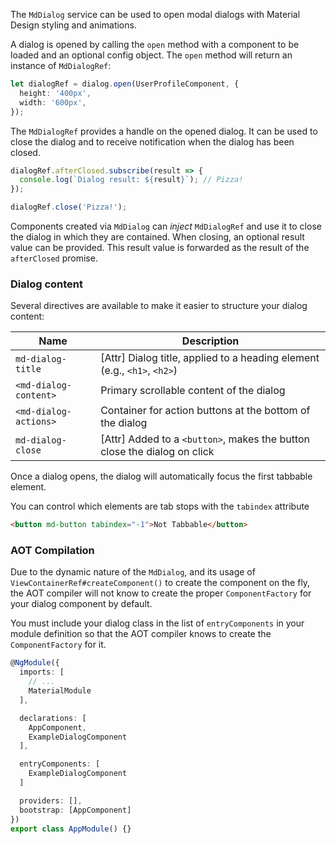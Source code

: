 The `MdDialog` service can be used to open modal dialogs with Material Design styling and 
animations.

<!-- example(dialog-overview) -->

A dialog is opened by calling the `open` method with a component to be loaded and an optional 
config object. The `open` method will return an instance of `MdDialogRef`:

```ts
let dialogRef = dialog.open(UserProfileComponent, {
  height: '400px',
  width: '600px',
});
```

The `MdDialogRef` provides a handle on the opened dialog. It can be used to close the dialog and to
receive notification when the dialog has been closed.

```ts
dialogRef.afterClosed.subscribe(result => {
  console.log(`Dialog result: ${result}`); // Pizza!
});

dialogRef.close('Pizza!');

```

Components created via `MdDialog` can _inject_ `MdDialogRef` and use it to close the dialog
in which they are contained. When closing, an optional result value can be provided. This result
value is forwarded as the result of the `afterClosed` promise. 

### Dialog content
Several directives are available to make it easier to structure your dialog content:

| Name                  | Description                                                              |
|-----------------------|--------------------------------------------------------------------------|
| `md-dialog-title`     | \[Attr] Dialog title, applied to a heading element (e.g., `<h1>`, `<h2>`)|
| `<md-dialog-content>` | Primary scrollable content of the dialog                                 |
| `<md-dialog-actions>` | Container for action buttons at the bottom of the dialog                 |
| `md-dialog-close`     | \[Attr] Added to a `<button>`, makes the button close the dialog on click|

Once a dialog opens, the dialog will automatically focus the first tabbable element.

You can control which elements are tab stops with the `tabindex` attribute

```html
<button md-button tabindex="-1">Not Tabbable</button>
```

### AOT Compilation

Due to the dynamic nature of the `MdDialog`, and its usage of `ViewContainerRef#createComponent()`
to create the component on the fly, the AOT compiler will not know to create the proper
`ComponentFactory` for your dialog component by default.

You must include your dialog class in the list of `entryComponents` in your module definition so
that the AOT compiler knows to create the `ComponentFactory` for it.

```ts
@NgModule({
  imports: [
    // ...
    MaterialModule
  ],

  declarations: [
    AppComponent,
    ExampleDialogComponent
  ],

  entryComponents: [
    ExampleDialogComponent
  ]

  providers: [],
  bootstrap: [AppComponent]
})
export class AppModule() {}
```